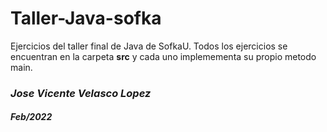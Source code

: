 # Taller-Java-sofka

Ejercicios del taller final de Java de SofkaU. Todos los ejercicios se encuentran en la carpeta **src** y cada uno implemementa su propio metodo main.

### *Jose Vicente Velasco Lopez*
#### *Feb/2022*
